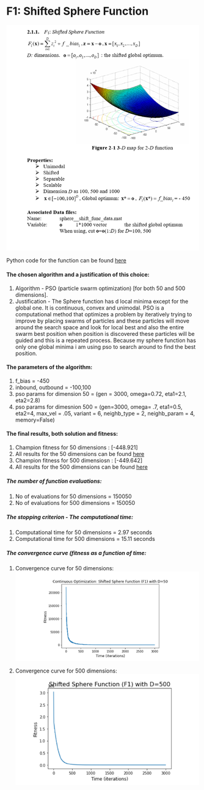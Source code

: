 # F1: Shifted Sphere Function 

![](images/sphere.png)

Python code for the function can be found [here](ShiftedSphere.ipynb)

#### The chosen algorithm and a justification of this choice:
1. Algorithm - PSO (particle swarm optimization) [for both 50 and 500 dimensions].
2. Justification - The Sphere function has d local minima except for the global one. It is continuous, convex and unimodal.
PSO is a computational method that optimizes a problem by iteratively trying to improve by placing swarms of particles
and these particles will move around the search space and look for local best and also the entire swarm best position when
position is discovered these particles will be guided and this is a repeated process.
Because my sphere function has only one global minima i am using pso to search around to find the best position.

#### The parameters of the algorithm:
1. f_bias = -450
2. inbound, outbound = -100,100
3. pso params for dimension 50 = (gen = 3000,  omega=0.72, eta1=2.1, eta2=2.8)
4. pso params for dimesnion 500 = (gen=3000, omega= .7, eta1=0.5, eta2=4, max_vel = .05, variant = 6, neighb_type = 2, 
                                         neighb_param = 4, memory=False)
                                         
#### The final results, both solution and fitness:
1. Champion fitness for 50 dimensions  : [-448.921]
2. All results for the 50 dimensions can be found [here](Fitness%20Result/fitness50.txt)
3. Champion fitness for 500 dimensiosn : [-449.642]
4. All results for the 500 dimensions can be found [here](Fitness%20Result/fitness500.txt)

##### The number of function evaluations: 
1. No of evaluations for 50 dimensions = 150050
2. No of evaluations for 500 dimensions = 150050

##### The stopping criterion - The computational time:
1. Computational time for 50 dimensions = 2.97 seconds
2. Computational time for 500 dimensions = 15.11 seconds

##### The convergence curve (fitness as a function of time:
1. Convergence curve for 50 dimensions:
![](images/sphere50dim.png)

2. Convergence curve for 500 dimensions:
![](images/sphere500.png)
